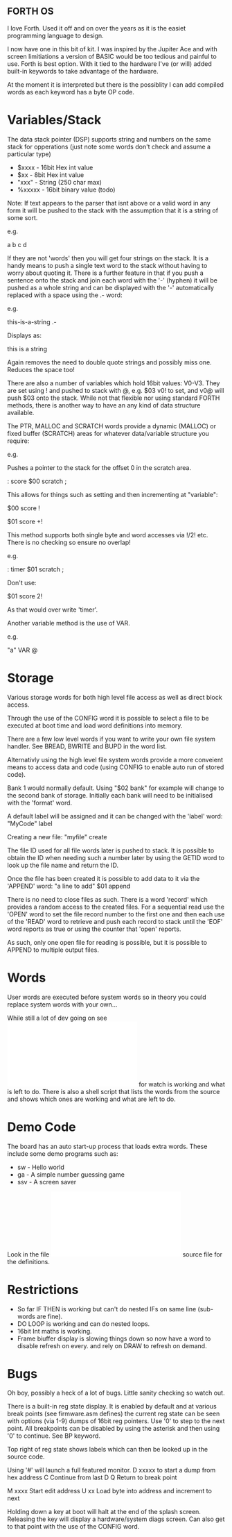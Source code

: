 FORTH OS
--------

I love Forth. Used it off and on over the years as it is the easiet programming language to design.

I now have one in this bit of kit. I was inspired by the Jupiter Ace and with screen limitiations
a version of BASIC would be too tedious and painful to use. Forth is best option. With it tied to
the hardware I've (or will) added built-in keywords to take advantage of the hardware.

At the moment it is interpreted but there is the possiblity I can add compiled words as each 
keyword has a byte OP code. 



Variables/Stack
================

The data stack pointer (DSP) supports string and numbers on the same stack for opperations (just note some words don't check and assume a particular type)


* $xxxx  - 16bit Hex int value
* $xx    -  8bit Hex int value 
* "xxx"  - String (250 char max)
* %xxxxx  - 16bit binary value (todo)

Note: If text appears to the parser that isnt above or a valid word in any form it will be pushed to the stack with the assumption that it is a string of some sort.

e.g.

a b c d

If they are not 'words' then you will get four strings on the stack. It is a handy means to push a single text word to the stack without having to worry about quoting it. There is a further feature in that if you push a sentence onto the stack and join each word with the '-' (hyphen) it will be pushed as a whole string and can be displayed with the '-' automatically replaced with a space using the .- word:

e.g.

this-is-a-string .-

Displays as:

this is a string

Again removes the need to double quote strings and possibly miss one. Reduces the space too!

There are also a number of variables which hold 16bit values: V0-V3. They are set using ! and pushed to stack with @, e.g. $03 v0! to set, and v0@ will push $03 onto the stack. While not that flexible nor using standard FORTH methods, there is another way to have an any kind of data structure available.

The PTR, MALLOC and SCRATCH words provide a dynamic (MALLOC) or fixed buffer (SCRATCH) areas for whatever data/variable structure you require:

e.g.

Pushes a pointer to the stack for the offset 0 in the scratch area.

: score $00 scratch ;

This allows for things such as setting and then incrementing at "variable":

$00 score !

$01 score +!

This method supports both single byte and word accesses via !/2! etc. There is no checking so ensure no overlap!

e.g.

: timer $01 scratch ;

Don't use:

$01 score 2!

As that would over write 'timer'.



Another variable method is the use of VAR.

e.g.

"a" VAR @



Storage
=======


Various storage words for both high level file access as well as direct block access. 

Through the use of the CONFIG word it is possible to select a file to be executed at boot time and load word definitions into memory.



There are a few low level words if you want to write your own file system handler. See BREAD, BWRITE and BUPD in the word list.


Alternativly using the high level file system words provide a more conveient means to access data and code (using CONFIG to enable auto run of stored code).


Bank 1 would normally default. Using "$02 bank" for example will change to the second bank of storage. Initially each bank will need to be initialised with the 'format' word.


A default label will be assigned and it can be changed with the 'label' word: "MyCode" label


Creating a new file:      "myfile" create

The file ID used for all file words later is pushed to stack. It is possible to obtain the ID when needing such a number later by using the GETID word to look up the file name
and return the ID.


Once the file has been created it is possible to add data to it via the 'APPEND' word: "a line to add" $01 append


There is no need to close files as such. There is a word 'record' which provides a random access to the created files. For a sequential read use the 'OPEN' word to set the
file record number to the first one and then each use of the 'READ' word to retrieve and push each record to stack until the 'EOF' word reports as true or using the counter that 'open' reports.


As such, only one open file for reading is possible, but it is possible to APPEND to multiple output files.





Words
=====


User words are executed before system words so in theory you could replace system words with your own...

While still a lot of dev going on see ![WORD-LIST.md](WORD-LIST.md) for watch is working and what is left to do. There is also a shell script that lists the words from the source and shows which ones are working and what are left to do.


Demo Code
=========

The board has an auto start-up process that loads extra words. These include some demo programs such as:

* sw - Hello world
* ga - A simple number guessing game
* ssv - A screen saver

Look in the file ![forth_autostart.asm](os/forth_autostart.asm) source file for the definitions.


Restrictions
============


* So far IF THEN is working but can't do nested IFs on same line (sub-words are fine). 
* DO LOOP is working and can do nested loops.
* 16bit Int maths is working.
* Frame biuffer display is slowing things down so now have a word to disable refresh on every. and rely on DRAW to refresh on demand.

Bugs
====

Oh boy, possibly a heck of a lot of bugs. Little sanity checking so watch out. 

There is a built-in reg state display. It is enabled by default and at various break points (see firmware.asm defines) the current reg 
state can be seen with options (via 1-9) dumps of 16bit reg pointers. Use '0' to step to the next point. All breakpoints can be
disabled by using the asterisk and then using '0' to continue. See BP keyword.

Top right of reg state shows labels which can then be looked up in the source code.

Using '#' will launch a full featured monitor. 
   D xxxxx to start a dump from hex address
   C    Continue from last D
   Q  Return to break point

   M xxxx     Start edit address
   U xx        Load byte into address and increment to next


Holding down a key at boot will halt at the end of the splash screen. Releasing the key will display a hardware/system diags screen. Can also get to that point with the use of the CONFIG word.







 


